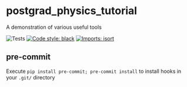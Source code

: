 # postgrad_physics_tutorial

A demonstration of various useful tools

![Tests](https://github.com/paddyroddy/postgrad_physics_tutorial/workflows/Tests/badge.svg)
[![Code style: black](https://img.shields.io/badge/code%20style-black-000000.svg)](https://github.com/ambv/black)
[![Imports: isort](https://img.shields.io/badge/%20imports-isort-%231674b1?style=flat&labelColor=ef8336)](https://pycqa.github.io/isort/)

## pre-commit

Execute `pip install pre-commit; pre-commit install` to install hooks in your `.git/` directory
